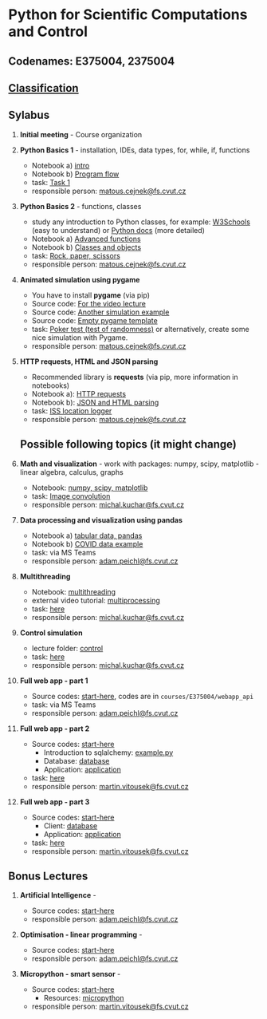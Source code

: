 # Python for Scientific Computations and Control 
## Codenames: E375004, 2375004

## [Classification](courses/classification.md)

## Sylabus

1. **Initial meeting** - Course organization 

1. **Python Basics 1** - installation, IDEs, data types, for, while, if, functions

   - Notebook a) [intro](courses/intro.md)
   - Notebook b) [Program flow](courses/E375004/python_basics_1/basics_01.ipynb)
   - task: [Task 1](tasks/EN_Ceasar_cipher_encryption.ipynb)
   - responsible person: matous.cejnek@fs.cvut.cz
   
1. **Python Basics 2** - functions, classes

   - study any introduction to Python classes, for example: [W3Schools](https://www.w3schools.com/python/python_classes.asp) (easy to understand) or [Python docs](https://docs.python.org/3/tutorial/classes.html) (more detailed)
   - Notebook a) [Advanced functions](courses/E375004/python_basics_2/basics_02a.ipynb)
   - Notebook b) [Classes and objects](courses/E375004/python_basics_2/basics_02b.ipynb)
   - task: [Rock, paper, scissors](tasks/rock_paper_scissors)
   - responsible person: matous.cejnek@fs.cvut.cz

1. **Animated simulation using pygame**

   - You have to install **pygame** (via pip)
   - Source code: [For the video lecture](courses/E375004/pygame/langtons_ant.py)
   - Source code: [Another simulation example](courses/E375004/pygame/pygame_bouncy_balls.py)   
   - Source code: [Empty pygame template](courses/E375004/pygame/pygame_empty_draft.py)
   - task: [Poker test (test of randomness)](tasks/EN_poker_test.ipynb) or alternatively, create some nice simulation with Pygame.
   - responsible person: matous.cejnek@fs.cvut.cz

1. **HTTP requests, HTML and JSON parsing**

   - Recommended library is **requests** (via pip, more information in notebooks)
   - Notebook a): [HTTP requests](courses/E375004/api_json_html-parsing/http-requests.ipynb)
   - Notebook b): [JSON and HTML parsing](courses/E375004/api_json_html-parsing/parsing-html_json.ipynb)
   - task: [ISS location logger](tasks/EN_ISS_location_logger.ipynb)
   - responsible person: matous.cejnek@fs.cvut.cz

    ## Possible following topics (it might change)

1. **Math and visualization** - work with packages: numpy, scipy, matplotlib - linear algebra, calculus, graphs 

   - Notebook: [numpy, scipy, matplotlib](courses/E375004/numpy_matplotlib/numpy_matplotlib.ipynb)
   - task: [Image convolution](tasks/convolution/EN_numpy_convolution_filter.ipynb)
   - responsible person: michal.kuchar@fs.cvut.cz

1. **Data processing and visualization using pandas**

   - Notebook a) [tabular data, pandas](courses/E375004/data_pandas/basics_01.ipynb)
   - Notebook b) [COVID data example](courses/E375004/data_pandas/basics_02.ipynb)
   - task: via MS Teams
   - responsible person: adam.peichl@fs.cvut.cz



1. **Multithreading** 

   - Notebook: [multithreading](courses/E375004/multithreading/multithreading.ipynb)
   - external video tutorial: [multiprocessing](https://youtu.be/fKl2JW_qrso)
   - task: [here](tasks/multithreading/multithreading.ipynb)
   - responsible person: michal.kuchar@fs.cvut.cz

1. **Control simulation** 

   - lecture folder: [control](courses/E375004/control)
   - task: [here](tasks/controller/controller.ipynb)
   - responsible person: michal.kuchar@fs.cvut.cz

1. **Full web app - part 1** 

   - Source codes: [start-here](courses/E375004/webapp_api/README.md), codes
        are in `courses/E375004/webapp_api`
   - task: via MS Teams
   - responsible person: adam.peichl@fs.cvut.cz

1. **Full web app - part 2** 

   - Source codes: [start-here](courses/E375004/webapp_database/README.md)
     - Introduction to sqlalchemy: [example.py](courses/E375004/webapp_database/sqlalchemy_introduction/example.md)
     - Database: [database](courses/E375004/webapp_database/database)
     - Application: [application](courses/E375004/webapp_database)
   - task: [here](tasks/webapp_database/README.md) 
   - responsible person: martin.vitousek@fs.cvut.cz

1. **Full web app - part 3** 

   - Source codes: [start-here](courses/E375004/webapp_webcli/README.md)
     - Client: [database](courses/E375004/webapp_webcli/warehouse_app/client)
     - Application: [application](courses/E375004/webapp_webcli)
   - task: [here](tasks/webapp_webcli/README.md) 
   - responsible person: martin.vitousek@fs.cvut.cz

## Bonus Lectures

1. **Artificial Intelligence** - 

   - Source codes: [start-here](courses/E375004/ai_chapter1/ai_chapter1.md)
   - responsible person: adam.peichl@fs.cvut.cz

2. **Optimisation - linear programming** - 

   - Source codes: [start-here](courses/E375004/optimisation/cvxpy.md)
   - responsible person: adam.peichl@fs.cvut.cz

3. **Micropython - smart sensor** - 

   - Source codes: [start-here](courses/E375004/micropython_smart_sensor/README.md)
     - Resources: [micropython](courses/E375004/micropython_smart_sensor)
   - responsible person: martin.vitousek@fs.cvut.cz
